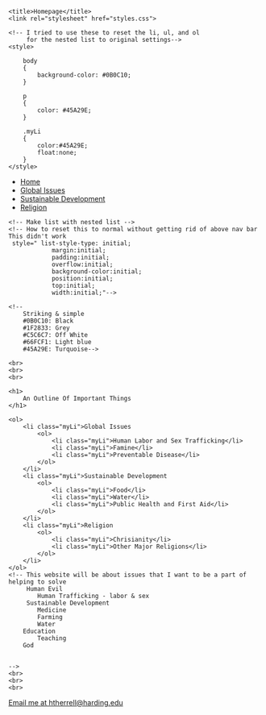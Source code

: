 <html>
<!-- # brisingr1.github.io -->

<!DOCTYPE html>

<html lang="en">

<head>
	<meta charset="utf-8">

	<title>Homepage</title>
	<link rel="stylesheet" href="styles.css"> 

	<!-- I tried to use these to reset the li, ul, and ol 
		 for the nested list to original settings-->
	<style>

		body
		{
			background-color: #0B0C10;
		}

		p
		{
			color: #45A29E;
		}

		.myLi
		{
			color:#45A29E;
			float:none;
		}
	</style>

</head>
<body>

<nav>
<div id="nav_bar">
	<ul>
  		<li><a href="index.html" class="active-page">Home</a></li>
  		<li><a href="globalproblems.html">Global Issues</a></li>
  		<li><a href="sustainabledevelopment.html">Sustainable Development</a></li>
  		<li><a href="religion.html">Religion</a></li>
	</ul>
</div>
</nav>
	<!-- Maybe use another nav bar for the other sections of the webpage (like religions, different topics of sustainable development, etc)-->

	<!-- Make list with nested list -->
	<!-- How to reset this to normal without getting rid of above nav bar
	This didn't work
	 style=" list-style-type: initial;
    			margin:initial;
    			padding:initial;
    			overflow:initial;
    			background-color:initial;
				position:initial;
    			top:initial;
    			width:initial;"-->

    <!-- 
    	Striking & simple
    	#0B0C10: Black
    	#1F2833: Grey
    	#C5C6C7: Off White
    	#66FCF1: Light blue
    	#45A29E: Turquoise-->

    <br>
	<br>
	<br>

	<h1>
		An Outline Of Important Things
	</h1>

	<ol>
		<li class="myLi">Global Issues
			<ol>
				<li class="myLi">Human Labor and Sex Trafficking</li>
				<li class="myLi">Famine</li>
				<li class="myLi">Preventable Disease</li>
			</ol>
		</li>
		<li class="myLi">Sustainable Development
			<ol>
				<li class="myLi">Food</li>
				<li class="myLi">Water</li>
				<li class="myLi">Public Health and First Aid</li>
			</ol>
		</li>
		<li class="myLi">Religion
			<ol>
				<li class="myLi">Chrisianity</li>
				<li class="myLi">Other Major Religions</li>
			</ol>
		</li>
	</ol>
	<!-- This website will be about issues that I want to be a part of helping to solve
		 Human Evil
		 	Human Trafficking - labor & sex
		 Sustainable Development
			Medicine
			Farming
			Water
		Education
			Teaching
		God


	-->
	<br>
	<br>
	<br>
<footer>
	<a class="footer" href = "mailto:htherrell@harding.edu">Email me at htherrell@harding.edu</a>
</footer>


</body>
</html>
